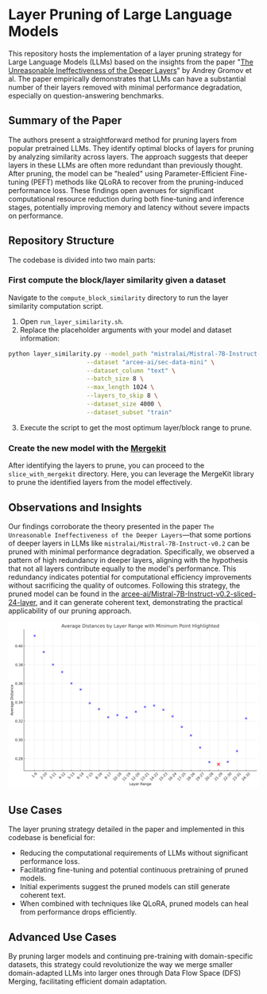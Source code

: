
# Layer Pruning of Large Language Models

This repository hosts the implementation of a layer pruning strategy for Large Language Models (LLMs) based on the insights from the paper "[The Unreasonable Ineffectiveness of the Deeper Layers](https://arxiv.org/abs/2403.17887)" by Andrey Gromov et al. The paper empirically demonstrates that LLMs can have a substantial number of their layers removed with minimal performance degradation, especially on question-answering benchmarks.

## Summary of the Paper

The authors present a straightforward method for pruning layers from popular pretrained LLMs. They identify optimal blocks of layers for pruning by analyzing similarity across layers. The approach suggests that deeper layers in these LLMs are often more redundant than previously thought. After pruning, the model can be "healed" using Parameter-Efficient Fine-tuning (PEFT) methods like QLoRA to recover from the pruning-induced performance loss. These findings open avenues for significant computational resource reduction during both fine-tuning and inference stages, potentially improving memory and latency without severe impacts on performance.

## Repository Structure

The codebase is divided into two main parts:

### First compute the block/layer similarity given a dataset

Navigate to the `compute_block_similarity` directory to run the layer similarity computation script.

1. Open `run_layer_similarity.sh`.
2. Replace the placeholder arguments with your model and dataset information:

```bash
python layer_similarity.py --model_path "mistralai/Mistral-7B-Instruct-v0.2" \
                      --dataset "arcee-ai/sec-data-mini" \
                      --dataset_column "text" \
                      --batch_size 8 \
                      --max_length 1024 \
                      --layers_to_skip 8 \
                      --dataset_size 4000 \
                      --dataset_subset "train" 
```

3. Execute the script to get the most optimum layer/block range to prune.

### Create the new model with the [Mergekit](https://github.com/arcee-ai/mergekit)

After identifying the layers to prune, you can proceed to the `slice_with_mergekit` directory. Here, you can leverage the MergeKit library to prune the identified layers from the model effectively.


## Observations and Insights

Our findings corroborate the theory presented in the paper `The Unreasonable Ineffectiveness of the Deeper Layers`—that some portions of deeper layers in LLMs like `mistralai/Mistral-7B-Instruct-v0.2` can be pruned with minimal performance degradation. Specifically, we observed a pattern of high redundancy in deeper layers, aligning with the hypothesis that not all layers contribute equally to the model's performance. This redundancy indicates potential for computational efficiency improvements without sacrificing the quality of outcomes. Following this strategy, the pruned model can be found in the [arcee-ai/Mistral-7B-Instruct-v0.2-sliced-24-layer](https://huggingface.co/arcee-ai/Mistral-7B-Instruct-v0.2-sliced-24-layer), and it can generate coherent text, demonstrating the practical applicability of our pruning approach.

![Minimum Distance Highlight](min_distance_highlight.png "Layer 21-29 with Minimum Average Distance")

## Use Cases

The layer pruning strategy detailed in the paper and implemented in this codebase is beneficial for:

- Reducing the computational requirements of LLMs without significant performance loss.
- Facilitating fine-tuning and potential continuous pretraining of pruned models.
- Initial experiments suggest the pruned models can still generate coherent text.
- When combined with techniques like QLoRA, pruned models can heal from performance drops efficiently.

## Advanced Use Cases

By pruning larger models and continuing pre-training with domain-specific datasets, this strategy could revolutionize the way we merge smaller domain-adapted LLMs into larger ones through Data Flow Space (DFS) Merging, facilitating efficient domain adaptation.


